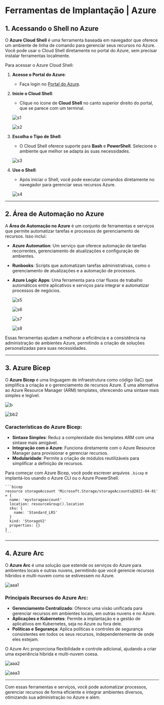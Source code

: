 # Ferramentas de Implantação | Azure


## 1. Acessando o Shell no Azure

O **Azure Cloud Shell** é uma ferramenta baseada em navegador que oferece um ambiente de linha de comando para gerenciar seus recursos no Azure. Você pode usar o Cloud Shell diretamente no portal do Azure, sem precisar instalar ferramentas localmente.

Para acessar o Azure Cloud Shell:

1. **Acesse o Portal do Azure**:
   - Faça login no [Portal do Azure](https://portal.azure.com/).

2. **Inicie o Cloud Shell**:
   - Clique no ícone de **Cloud Shell** no canto superior direito do portal, que se parece com um terminal.
   
    ![s1](https://github.com/user-attachments/assets/3363a2ee-f059-445a-9122-58d29408d8fa)

    ![s2](https://github.com/user-attachments/assets/f749ccb4-6323-4703-9275-5ed16e1c7f89)

3. **Escolha o Tipo de Shell**:
   - O Cloud Shell oferece suporte para **Bash** e **PowerShell**. Selecione o ambiente que melhor se adapta às suas necessidades.

    ![s3](https://github.com/user-attachments/assets/1bbdd89c-206e-4a5c-8b34-2682f95634bd)

4. **Use o Shell**:
   - Após iniciar o Shell, você pode executar comandos diretamente no navegador para gerenciar seus recursos Azure.

    ![s4](https://github.com/user-attachments/assets/82a8690d-be57-471c-86f3-e42c3eae4cca)

---

## 2. Área de Automação no Azure

A **Área de Automação no Azure** é um conjunto de ferramentas e serviços que permite automatizar tarefas e processos de gerenciamento de recursos. Isso inclui:

- **Azure Automation**: Um serviço que oferece automação de tarefas recorrentes, gerenciamento de atualizações e configuração de ambientes.
- **Runbooks**: Scripts que automatizam tarefas administrativas, como o gerenciamento de atualizações e a automação de processos.
- **Azure Logic Apps**: Uma ferramenta para criar fluxos de trabalho automáticos entre aplicativos e serviços para integrar e automatizar processos de negócios.

    ![s5](https://github.com/user-attachments/assets/94d339f2-3e2f-4006-af4f-5c7bb85478fe)

    ![s6](https://github.com/user-attachments/assets/156f84bb-dcf4-429f-9b3d-89c2a0e644e5)

    ![s7](https://github.com/user-attachments/assets/004b6f64-70d3-46ad-ac9b-ad836c60e3d3)

    ![s8](https://github.com/user-attachments/assets/81778714-103a-47e9-9c7d-b21dbbc43c30)

Essas ferramentas ajudam a melhorar a eficiência e a consistência na administração de ambientes Azure, permitindo a criação de soluções personalizadas para suas necessidades.

---

## 3. Azure Bicep

O **Azure Bicep** é uma linguagem de infraestrutura como código (IaC) que simplifica a criação e o gerenciamento de recursos Azure. É uma alternativa ao Azure Resource Manager (ARM) templates, oferecendo uma sintaxe mais simples e legível.

  ![b](https://github.com/user-attachments/assets/0e77d1dd-3b19-479f-b56e-db3577d8d736)

  ![bb2](https://github.com/user-attachments/assets/027c012b-b0bb-4623-88f2-1efdfcfd9a64)

### Características do Azure Bicep:
- **Sintaxe Simples**: Reduz a complexidade dos templates ARM com uma sintaxe mais amigável.
- **Integração com o Azure**: Funciona diretamente com o Azure Resource Manager para provisionar e gerenciar recursos.
- **Modularidade**: Permite a criação de módulos reutilizáveis para simplificar a definição de recursos.

Para começar com Azure Bicep, você pode escrever arquivos `.bicep` e implantá-los usando o Azure CLI ou o Azure PowerShell.

    ```bicep
    resource storageAccount 'Microsoft.Storage/storageAccounts@2021-04-01' = {
      name: 'mystorageaccount'
      location: resourceGroup().location
      sku: {
        name: 'Standard_LRS'
      }
      kind: 'StorageV2'
      properties: {}
    }
    ```

---

## 4. Azure Arc

O **Azure Arc** é uma solução que estende os serviços do Azure para ambientes locais e outras nuvens, permitindo que você gerencie recursos híbridos e multi-nuvem como se estivessem no Azure.

  ![aaa1](https://github.com/user-attachments/assets/76f01dbc-62db-4378-b885-03292d08be33)

### Principais Recursos do Azure Arc:
- **Gerenciamento Centralizado**: Oferece uma visão unificada para gerenciar recursos em ambientes locais, em outras nuvens e no Azure.
- **Aplicações e Kubernetes**: Permite a implantação e a gestão de aplicativos em Kubernetes, seja no Azure ou fora dele.
- **Políticas e Segurança**: Aplica políticas e controles de segurança consistentes em todos os seus recursos, independentemente de onde eles estejam.

O Azure Arc proporciona flexibilidade e controle adicional, ajudando a criar uma experiência híbrida e multi-nuvem coesa.

  ![aaa2](https://github.com/user-attachments/assets/4cf74159-96a9-41cc-828e-7e9ae4aa51e3)
  
  ![aaa3](https://github.com/user-attachments/assets/ac4972f6-1daf-4c40-ae1c-e235f998f371)

---

Com essas ferramentas e serviços, você pode automatizar processos, gerenciar recursos de forma eficiente e integrar ambientes diversos, otimizando sua administração no Azure e além.
